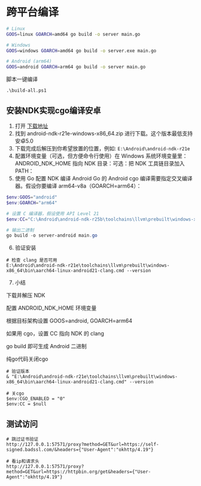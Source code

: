 # 跨平台编译

```sh
# Linux
GOOS=linux GOARCH=amd64 go build -o server main.go

# Windows
GOOS=windows GOARCH=amd64 go build -o server.exe main.go

# Android (arm64)
GOOS=android GOARCH=arm64 go build -o server main.go

```

脚本一键编译

```shell
.\build-all.ps1
```

## 安装NDK实现cgo编译安卓

1. 打开 [下载地址](https://developer.android.com/ndk/downloads?hl=zh-cn)
2. 找到 android-ndk-r21e-windows-x86_64.zip 进行下载。这个版本最低支持安卓5.0
3. 下载完成后解压到你希望放置的位置，例如: `E:\Android\android-ndk-r21e`
4. 配置环境变量（可选，但方便命令行使用）在 Windows 系统环境变量里： ANDROID_NDK_HOME 指向 NDK 目录：可选：把 NDK 工具链目录加入 PATH：
5. 使用 Go 配置 NDK 编译 Android Go 的 Android cgo 编译需要指定交叉编译器。假设你要编译 arm64-v8a（GOARCH=arm64）：
```powershell
$env:GOOS="android"
$env:GOARCH="arm64"

# 设置 C 编译器，假设使用 API Level 21
$env:CC="C:\Android\android-ndk-r25b\toolchains\llvm\prebuilt\windows-x86_64\bin\aarch64-linux-android21-clang.cmd"

# 输出二进制
go build -o server-android main.go

```

6. 验证安装
```shell
# 检查 clang 是否可用
E:\Android\android-ndk-r21e\toolchains\llvm\prebuilt\windows-x86_64\bin\aarch64-linux-android21-clang.cmd --version

```
7. 小结

下载并解压 NDK

配置 ANDROID_NDK_HOME 环境变量

根据目标架构设置 GOOS=android, GOARCH=arm64

如果用 cgo，设置 CC 指向 NDK 的 clang

go build 即可生成 Android 二进制


纯go代码关闭cgo

```shell
# 验证版本
& "E:\Android\android-ndk-r21e\toolchains\llvm\prebuilt\windows-x86_64\bin\aarch64-linux-android21-clang.cmd" --version

# 关cgo
$env:CGO_ENABLED = "0"
$env:CC = $null
```

## 测试访问

```text
# 跳过证书验证
http://127.0.0.1:57571/proxy?method=GET&url=https://self-signed.badssl.com/&headers={"User-Agent":"okhttp/4.19"}

# 看ip和请求头
http://127.0.0.1:57571/proxy?method=GET&url=https://httpbin.org/get&headers={"User-Agent":"okhttp/4.19"}
```